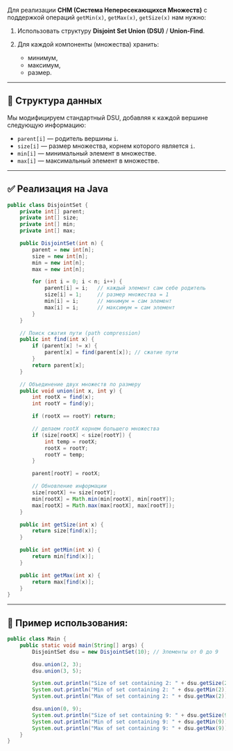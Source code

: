 Для реализации **СНМ (Система Непересекающихся Множеств)** с поддержкой операций `getMin(x)`, `getMax(x)`, `getSize(x)` нам нужно:

1. Использовать структуру **Disjoint Set Union (DSU)** / **Union-Find**.
2. Для каждой компоненты (множества) хранить:

    * минимум,
    * максимум,
    * размер.

---

## 🔧 Структура данных

Мы модифицируем стандартный DSU, добавляя к каждой вершине следующую информацию:

* `parent[i]` — родитель вершины `i`.
* `size[i]` — размер множества, корнем которого является `i`.
* `min[i]` — минимальный элемент в множестве.
* `max[i]` — максимальный элемент в множестве.

---

## ✅ Реализация на Java

```java
public class DisjointSet {
    private int[] parent;
    private int[] size;
    private int[] min;
    private int[] max;

    public DisjointSet(int n) {
        parent = new int[n];
        size = new int[n];
        min = new int[n];
        max = new int[n];

        for (int i = 0; i < n; i++) {
            parent[i] = i;   // каждый элемент сам себе родитель
            size[i] = 1;     // размер множества = 1
            min[i] = i;      // минимум = сам элемент
            max[i] = i;      // максимум = сам элемент
        }
    }

    // Поиск сжатия пути (path compression)
    public int find(int x) {
        if (parent[x] != x) {
            parent[x] = find(parent[x]); // сжатие пути
        }
        return parent[x];
    }

    // Объединение двух множеств по размеру
    public void union(int x, int y) {
        int rootX = find(x);
        int rootY = find(y);

        if (rootX == rootY) return;

        // делаем rootX корнем большего множества
        if (size[rootX] < size[rootY]) {
            int temp = rootX;
            rootX = rootY;
            rootY = temp;
        }

        parent[rootY] = rootX;

        // Обновление информации
        size[rootX] += size[rootY];
        min[rootX] = Math.min(min[rootX], min[rootY]);
        max[rootX] = Math.max(max[rootX], max[rootY]);
    }

    public int getSize(int x) {
        return size[find(x)];
    }

    public int getMin(int x) {
        return min[find(x)];
    }

    public int getMax(int x) {
        return max[find(x)];
    }
}
```

---

## 🧪 Пример использования:

```java
public class Main {
    public static void main(String[] args) {
        DisjointSet dsu = new DisjointSet(10); // Элементы от 0 до 9

        dsu.union(2, 3);
        dsu.union(3, 5);

        System.out.println("Size of set containing 2: " + dsu.getSize(2)); // 3
        System.out.println("Min of set containing 2: " + dsu.getMin(2));   // 2
        System.out.println("Max of set containing 2: " + dsu.getMax(2));   // 5

        dsu.union(0, 9);
        System.out.println("Size of set containing 9: " + dsu.getSize(9)); // 2
        System.out.println("Min of set containing 9: " + dsu.getMin(9));   // 0
        System.out.println("Max of set containing 9: " + dsu.getMax(9));   // 9
    }
}
```